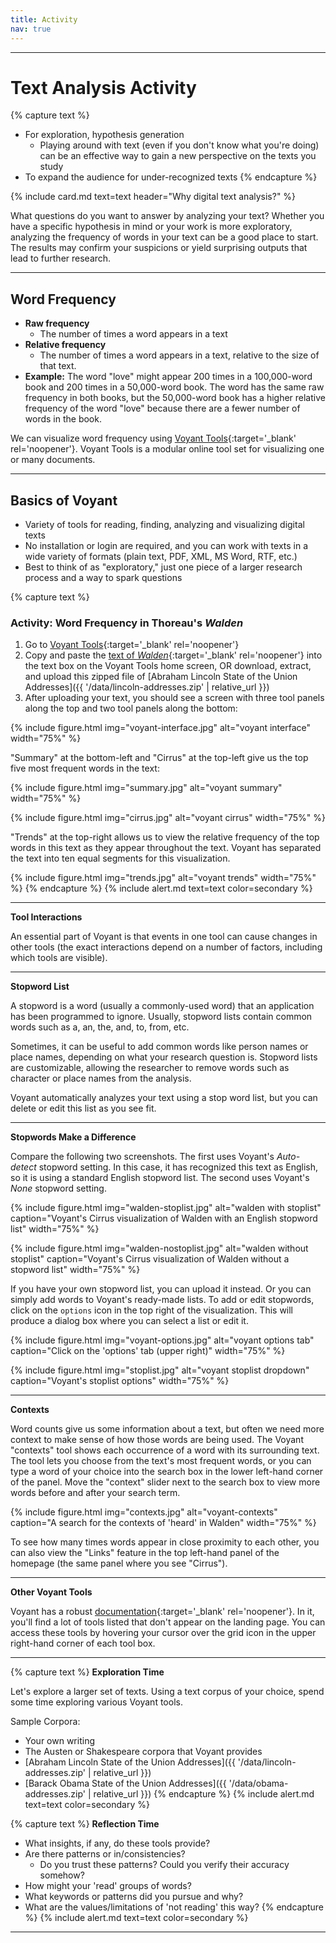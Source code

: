 ```yaml
---
title: Activity
nav: true
---
```


---

# Text Analysis Activity

{% capture text %}
- For exploration, hypothesis generation
    - Playing around with text (even if you don't know what you're doing) can be an effective way to gain a new perspective on the texts you study
- To expand the audience for under-recognized texts
{% endcapture %}
<div class="row justify-content-center">{% include card.md text=text header="Why digital text analysis?" %}</div>

What questions do you want to answer by analyzing your text? 
Whether you have a specific hypothesis in mind or your work is more exploratory, analyzing the frequency of words in your text can be a good place to start. 
The results may confirm your suspicions or yield surprising outputs that lead to further research.

---

## Word Frequency

- **Raw frequency**
    - The number of times a word appears in a text
- **Relative frequency**
    - The number of times a word appears in a text, relative to the size of that text. 
- **Example:** The word "love" might appear 200 times in a 100,000-word book and 200 times in a 50,000-word book. 
The word has the same raw frequency in both books, but the 50,000-word book has a higher relative frequency of the word "love" because there are a fewer number of words in the book.

We can visualize word frequency using [Voyant Tools](https://voyant-tools.org/){:target='_blank' rel='noopener'}. 
Voyant Tools is a modular online tool set for visualizing one or many documents.

---

## Basics of Voyant

- Variety of tools for reading, finding, analyzing and visualizing digital texts
- No installation or login are required, and you can work with texts in a wide variety of formats (plain text, PDF, XML, MS Word, RTF, etc.)
- Best to think of as "exploratory," just one piece of a larger research process and a way to spark questions

{% capture text %}
### Activity: Word Frequency in Thoreau's *Walden*

1. Go to [Voyant Tools](https://voyant-tools.org/){:target='_blank' rel='noopener'}
2. Copy and paste the <a href="https://owikle.github.io/dh-intro/data/walden.txt">text of *Walden*</a>{:target='_blank' rel='noopener'} into the text box on the Voyant Tools home screen, OR download, extract, and upload this zipped file of [Abraham Lincoln State of the Union Addresses]({{ '/data/lincoln-addresses.zip' | relative_url }})
3. After uploading your text, you should see a screen with three tool panels along the top and two tool panels along the bottom:

{% include figure.html img="voyant-interface.jpg" alt="voyant interface" width="75%" %}

"Summary" at the bottom-left and "Cirrus" at the top-left give us the top five most frequent words in the text:

{% include figure.html img="summary.jpg" alt="voyant summary" width="75%" %}

{% include figure.html img="cirrus.jpg" alt="voyant cirrus" width="75%" %}

"Trends" at the top-right allows us to view the relative frequency of the top words in this text as they appear throughout the text. 
Voyant has separated the text into ten equal segments for this visualization.

{% include figure.html img="trends.jpg" alt="voyant trends" width="75%" %}
{% endcapture %}
{% include alert.md text=text color=secondary %}

---

**Tool Interactions**

An essential part of Voyant is that events in one tool can cause changes in other tools (the exact interactions depend on a number of factors, including which tools are visible).

---

**Stopword List**

A stopword is a word (usually a commonly-used word) that an application has been programmed to ignore. 
Usually, stopword lists contain common words such as a, an, the, and, to, from, etc. 

Sometimes, it can be useful to add common words like person names or place names, depending on what your research question is. 
Stopword lists are customizable, allowing the researcher to remove words such as character or place names from the analysis. 

Voyant automatically analyzes your text using a stop word list, but you can delete or edit this list as you see fit.

---

**Stopwords Make a Difference**

Compare the following two screenshots. 
The first uses Voyant's *Auto-detect* stopword setting. 
In this case, it has recognized this text as English, so it is using a standard English stopword list. 
The second uses Voyant's *None* stopword setting.

{% include figure.html img="walden-stoplist.jpg" alt="walden with stoplist" caption="Voyant's Cirrus visualization of Walden with an English stopword list" width="75%" %}

{% include figure.html img="walden-nostoplist.jpg" alt="walden without stoplist" caption="Voyant's Cirrus visualization of Walden without a stopword list" width="75%" %}

If you have your own stopword list, you can upload it instead. 
Or you can simply add words to Voyant's ready-made lists. 
To add or edit stopwords, click on the `options` icon in the top right of the visualization. 
This will produce a dialog box where you can select a list or edit it. 

<div class="text-center">{% include figure.html img="voyant-options.jpg" alt="voyant options tab" caption="Click on the 'options' tab (upper right)" width="75%" %}</div>

{% include figure.html img="stoplist.jpg" alt="voyant stoplist dropdown" caption="Voyant's stoplist options" width="75%" %}

---

**Contexts**

Word counts give us some information about a text, but often we need more context to make sense of how those words are being used. 
The Voyant "contexts" tool shows each occurrence of a word with its surrounding text. 
The tool lets you choose from the text's most frequent words, or you can type a word of your choice into the search box in the lower left-hand corner of the panel. 
Move the "context" slider next to the search box to view more words before and after your search term.

{% include figure.html img="contexts.jpg" alt="voyant-contexts" caption="A search for the contexts of 'heard' in Walden" width="75%" %}

To see how many times words appear in close proximity to each other, you can also view the "Links" feature in the top left-hand panel of the homepage (the same panel where you see "Cirrus"). 

---

**Other Voyant Tools**

Voyant has a robust [documentation](http://docs.voyant-tools.org/tools/){:target='_blank' rel='noopener'}. 
In it, you'll find a lot of tools listed that don't appear on the landing page. 
You can access these tools by hovering your cursor over the grid icon in the upper right-hand corner of each tool box.

---

{% capture text %}
**Exploration Time**

Let's explore a larger set of texts. Using a text corpus of your choice, spend some time exploring various Voyant tools. 

Sample Corpora:
- Your own writing
- The Austen or Shakespeare corpora that Voyant provides
- [Abraham Lincoln State of the Union Addresses]({{ '/data/lincoln-addresses.zip' | relative_url }})
- [Barack Obama State of the Union Addresses]({{ '/data/obama-addresses.zip' | relative_url }})
{% endcapture %}
{% include alert.md text=text color=secondary %}

{% capture text %}
**Reflection Time** 
- What insights, if any, do these tools provide?
- Are there patterns or in/consistencies?
    - Do you trust these patterns? Could you verify their accuracy somehow?
- How might your 'read' groups of words?
- What keywords or patterns did you pursue and why?
- What are the values/limitations of 'not reading' this way?
{% endcapture %}
{% include alert.md text=text color=secondary %}

---